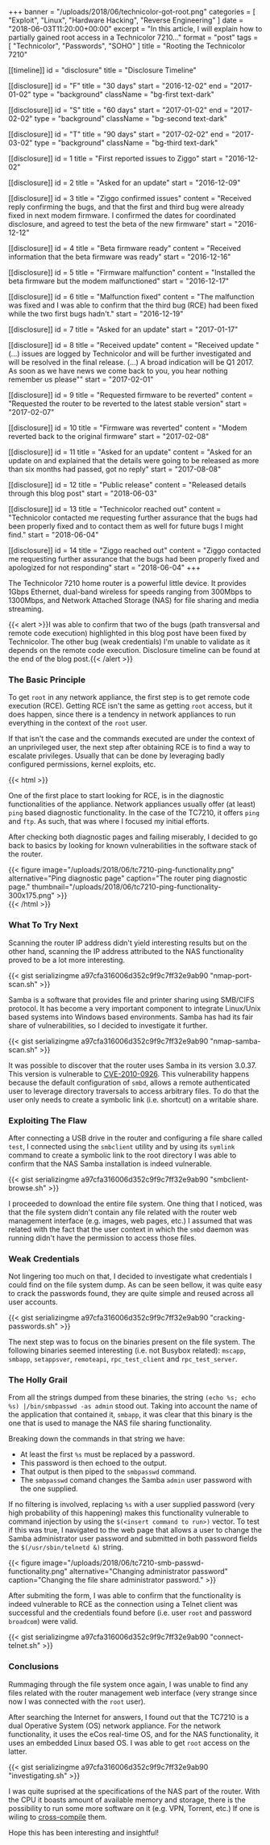 +++
banner = "/uploads/2018/06/technicolor-got-root.png"
categories = [ "Exploit", "Linux", "Hardware Hacking", "Reverse Engineering" ]
date = "2018-06-03T11:20:00+00:00"
excerpt = "In this article, I will explain how to partially gained root access in a Technicolor 7210..."
format = "post"
tags = [ "Technicolor", "Passwords", "SOHO" ]
title = "Rooting the Technicolor 7210"

[[timeline]]
id = "disclosure"
title = "Disclosure Timeline"

[[disclosure]]
id = "F"
title = "30 days"
start = "2016-12-02"
end = "2017-01-02"
type = "background"
className = "bg-first text-dark"

[[disclosure]]
id = "S"
title = "60 days"
start = "2017-01-02"
end = "2017-02-02"
type = "background"
className = "bg-second text-dark"

[[disclosure]]
id = "T"
title = "90 days"
start = "2017-02-02"
end = "2017-03-02"
type = "background"
className = "bg-third text-dark"

[[disclosure]]
id = 1
title = "First reported issues to Ziggo"
start = "2016-12-02"

[[disclosure]]
id = 2
title = "Asked for an update"
start = "2016-12-09"

[[disclosure]]
id = 3
title = "Ziggo confirmed issues"
content = "Received reply confirming the bugs, and that the first and third bug were already fixed in next modem firmware. I confirmed the dates for coordinated disclosure, and agreed to test the beta of the new firmware"
start = "2016-12-12"

[[disclosure]]
id = 4
title = "Beta firmware ready"
content = "Received information that the beta firmware was ready"
start = "2016-12-16"

[[disclosure]]
id = 5
title = "Firmware malfunction"
content = "Installed the beta firmware but the modem malfunctioned"
start = "2016-12-17"

[[disclosure]]
id = 6
title = "Malfunction fixed"
content = "The malfunction was fixed and I was able to confirm that the third bug (RCE) had been fixed while the two first bugs hadn't."
start = "2016-12-19"

[[disclosure]]
id = 7
title = "Asked for an update"
start = "2017-01-17"

[[disclosure]]
id = 8
title = "Received update"
content = "Received update \"(...) issues are logged by Technicolor and will be further investigated and will be resolved in the final release. (...) A broad indication  will be Q1 2017. As soon as we have news we come back to you, you hear nothing remember us please\""
start = "2017-02-01"

[[disclosure]]
id = 9
title = "Requested firmware to be reverted"
content = "Requested the router to be reverted to the latest stable version"
start = "2017-02-07"

[[disclosure]]
id = 10
title = "Firmware was reverted"
content = "Modem reverted back to the original firmware"
start = "2017-02-08"

[[disclosure]]
id = 11
title = "Asked for an update"
content = "Asked for an update on  and explained that the details were going to be released as more than six months had passed, got no reply"
start = "2017-08-08"

[[disclosure]]
id = 12
title = "Public release"
content = "Released details through this blog post"
start = "2018-06-03"

[[disclosure]]
id = 13
title = "Technicolor reached out"
content = "Technicolor contacted me requesting further assurance that the bugs had been properly fixed and to contact them as well for future bugs I might find."
start = "2018-06-04"

[[disclosure]]
id = 14
title = "Ziggo reached out"
content = "Ziggo contacted me requesting further assurance that the bugs had been properly fixed and apologized for not responding"
start = "2018-06-04"
+++

The Technicolor 7210 home router is a powerful little device. It provides 1Gbps Ethernet, dual-band wireless for speeds ranging from 300Mbps to 1300Mbps, and Network Attached Storage (NAS) for file sharing and media streaming.

<!--more-->

{{< alert >}}I was able to confirm that two of the bugs (path transversal and remote code execution) highlighted in this blog post have been fixed by Technicolor. The other bug (weak credentials) I'm unable to validate as it depends on the remote code execution. Disclosure timeline can be found at the end of the blog post.{{< /alert >}}

### The Basic Principle

To get `root` in any network appliance, the first step is to get remote code execution (RCE). Getting RCE isn't the same as getting `root` access, but it does happen, since there is a tendency in network appliances to run everything in the context of the `root` user.

If that isn't the case and the commands executed are under the context of an unprivileged user, the next step after obtaining RCE is to find a way to escalate privileges. Usually that can be done by leveraging badly configured permissions, kernel exploits, etc.

{{< html >}}
<div class="row">
  <div class="col-md-7 col-sm-6">
    <p>One of the first place to start looking for RCE, is in the diagnostic functionalities of the appliance. Network appliances usually offer (at least) <code>ping</code> based diagnostic functionality. In the case of the TC7210, it offers <code>ping</code> and <code>ftp</code>. As such, that was where I focused my initial efforts.</p>
    <p>After checking both diagnostic pages and failing miserably, I decided to go back to basics by looking for known vulnerabilities in the software stack of the router.</p>
  </div>
  <div class="col-md-5 col-sm-6">
  {{< figure image="/uploads/2018/06/tc7210-ping-functionality.png" alternative="Ping diagnostic page" caption="The router ping diagnostic page." thumbnail="/uploads/2018/06/tc7210-ping-functionality-300x175.png" >}}
  </div>
</div>
{{< /html >}}

### What To Try Next

Scanning the router IP address didn't yield interesting results but on the other hand, scanning the IP address attributed to the NAS functionality proved to be a lot more interesting.

{{< gist serializingme a97cfa316006d352c9f9c7ff32e9ab90 "nmap-port-scan.sh" >}}

Samba is a software that provides file and printer sharing using SMB/CIFS protocol. It has become a very important component to integrate Linux/Unix based systems into Windows based environments. Samba has had its fair share of vulnerabilities, so I decided to investigate it further.

{{< gist serializingme a97cfa316006d352c9f9c7ff32e9ab90 "nmap-samba-scan.sh" >}}

It was possible to discover that the router uses Samba in its version 3.0.37. This version is vulnerable to [CVE-2010-0926][1]. This vulnerability happens because the default configuration of `smbd`, allows a remote authenticated user to leverage directory traversals to access arbitrary files. To do that the user only needs to create a symbolic link (i.e. shortcut) on a writable share.

### Exploiting The Flaw

After connecting a USB drive in the router and configuring a file share called `test`, I connected using the `smbclient` utility and by using its `symlink` command to create a symbolic link to the root directory I was able to confirm that the NAS Samba installation is indeed vulnerable.

{{< gist serializingme a97cfa316006d352c9f9c7ff32e9ab90 "smbclient-browse.sh" >}}

I proceeded to download the entire file system. One thing that I noticed, was that the file system didn't contain any file related with the router web management interface (e.g. images, web pages, etc.) I assumed that was related with the fact that the user context in which the `smbd` daemon was running didn't have the permission to access those files.

### Weak Credentials

Not lingering too much on that, I decided to investigate what credentials I could find on the file system dump. As can be seen bellow, it was quite easy to crack the passwords found, they are quite simple and reused across all user accounts.

{{< gist serializingme a97cfa316006d352c9f9c7ff32e9ab90 "cracking-passwords.sh" >}}

The next step was to focus on the binaries present on the file system. The following binaries seemed interesting (i.e. not Busybox related): `mscapp`, `smbapp`, `setappsver`, `remoteapi`, `rpc_test_client` and `rpc_test_server`.

### The Holly Grail

From all the strings dumped from these binaries, the string `(echo %s; echo %s) |/bin/smbpasswd -as admin` stood out. Taking into account the name of the application that contained it, `smbapp`, it was clear that this binary is the one that is used to manage the NAS file sharing functionality.

Breaking down the commands in that string we have:

* At least the first `%s` must be replaced by a password.
* This password is then echoed to the output.
* That output is then piped to the `smbpasswd` command.
* The `smbpasswd` comand changes the Samba `admin` user password with the one supplied.

If no filtering is involved, replacing `%s` with a user supplied password (very high probability of this happening) makes this functionality vulnerable to command injection by using the `$(<insert command to run>)` vector. To test if this was true, I navigated to the web page that allows a user to change the Samba administrator user password and submitted in both password fields the `$(/usr/sbin/telnetd &)` string.

{{< figure image="/uploads/2018/06/tc7210-smb-passwd-functionality.png" alternative="Changing administrator password" caption="Changing the file share administrator password." >}}

After submiting the form, I was able to confirm that the functionality is indeed vulnerable to RCE as the connection using a Telnet client was successful and the credentials found before (i.e. user `root` and password `broadcom`) were valid.

{{< gist serializingme a97cfa316006d352c9f9c7ff32e9ab90 "connect-telnet.sh" >}}

### Conclusions

Rummaging through the file system once again, I was unable to find any files related with the router management web interface (very strange since now I was connected with the `root` user).

After searching the Internet for answers, I found out that the TC7210 is a dual Operative System (OS) network appliance. For the network functionality, it uses the eCos real-time OS, and for the NAS functionality, it uses an embedded Linux based OS. I was able to get `root` access on the latter.

{{< gist serializingme a97cfa316006d352c9f9c7ff32e9ab90 "investigating.sh" >}}

I was quite suprised at the specifications of the NAS part of the router. With the CPU it boasts amount of available memory and storage, there is the possibility to run some more software on it (e.g. VPN, Torrent, etc.) If one is wiling to [cross-compile][2] them.

Hope this has been interesting and insightful!

[1]: https://cve.mitre.org/cgi-bin/cvename.cgi?name=CVE-2010-0926 "CVE-2010-0926"
[2]: https://github.com/tch-opensrc/ "Technicolor open source repository for TC7210/TC7230 models"
